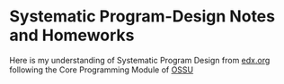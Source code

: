 # Systematic Program-Design Notes and Homeworks
Here is my understanding of Systematic Program Design from [edx.org](https://learning.edx.org/course/course-v1:UBCx+SPD1x+2T2015/home) following the Core Programming Module of [OSSU](https://github.com/ossu/computer-science?tab=readme-ov-file#intro-cs)
